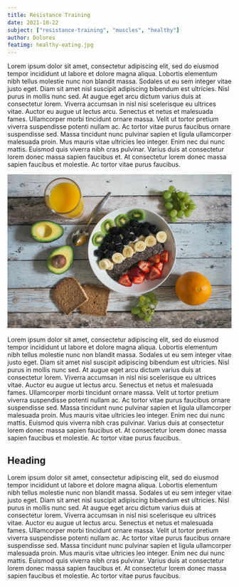```yaml
---
title: Resistance Training
date: 2021-10-22
subject: ["resistance-training", "muscles", "healthy"]
author: Dolores
featimg: healthy-eating.jpg
---
```


Lorem ipsum dolor sit amet, consectetur adipiscing elit, sed do eiusmod tempor incididunt ut labore et dolore magna aliqua. Lobortis elementum nibh tellus molestie nunc non blandit massa. Sodales ut eu sem integer vitae justo eget. Diam sit amet nisl suscipit adipiscing bibendum est ultricies. Nisl purus in mollis nunc sed. At augue eget arcu dictum varius duis at consectetur lorem. Viverra accumsan in nisl nisi scelerisque eu ultrices vitae. Auctor eu augue ut lectus arcu. Senectus et netus et malesuada fames. Ullamcorper morbi tincidunt ornare massa. Velit ut tortor pretium viverra suspendisse potenti nullam ac. Ac tortor vitae purus faucibus ornare suspendisse sed. Massa tincidunt nunc pulvinar sapien et ligula ullamcorper malesuada proin. Mus mauris vitae ultricies leo integer. Enim nec dui nunc mattis. Euismod quis viverra nibh cras pulvinar. Varius duis at consectetur lorem donec massa sapien faucibus et. At consectetur lorem donec massa sapien faucibus et molestie. Ac tortor vitae purus faucibus.

![Robots and Androids and Cyborgs](healthy-eating.jpg)

Lorem ipsum dolor sit amet, consectetur adipiscing elit, sed do eiusmod tempor incididunt ut labore et dolore magna aliqua. Lobortis elementum nibh tellus molestie nunc non blandit massa. Sodales ut eu sem integer vitae justo eget. Diam sit amet nisl suscipit adipiscing bibendum est ultricies. Nisl purus in mollis nunc sed. At augue eget arcu dictum varius duis at consectetur lorem. Viverra accumsan in nisl nisi scelerisque eu ultrices vitae. Auctor eu augue ut lectus arcu. Senectus et netus et malesuada fames. Ullamcorper morbi tincidunt ornare massa. Velit ut tortor pretium viverra suspendisse potenti nullam ac. Ac tortor vitae purus faucibus ornare suspendisse sed. Massa tincidunt nunc pulvinar sapien et ligula ullamcorper malesuada proin. Mus mauris vitae ultricies leo integer. Enim nec dui nunc mattis. Euismod quis viverra nibh cras pulvinar. Varius duis at consectetur lorem donec massa sapien faucibus et. At consectetur lorem donec massa sapien faucibus et molestie. Ac tortor vitae purus faucibus.

## Heading

Lorem ipsum dolor sit amet, consectetur adipiscing elit, sed do eiusmod tempor incididunt ut labore et dolore magna aliqua. Lobortis elementum nibh tellus molestie nunc non blandit massa. Sodales ut eu sem integer vitae justo eget. Diam sit amet nisl suscipit adipiscing bibendum est ultricies. Nisl purus in mollis nunc sed. At augue eget arcu dictum varius duis at consectetur lorem. Viverra accumsan in nisl nisi scelerisque eu ultrices vitae. Auctor eu augue ut lectus arcu. Senectus et netus et malesuada fames. Ullamcorper morbi tincidunt ornare massa. Velit ut tortor pretium viverra suspendisse potenti nullam ac. Ac tortor vitae purus faucibus ornare suspendisse sed. Massa tincidunt nunc pulvinar sapien et ligula ullamcorper malesuada proin. Mus mauris vitae ultricies leo integer. Enim nec dui nunc mattis. Euismod quis viverra nibh cras pulvinar. Varius duis at consectetur lorem donec massa sapien faucibus et. At consectetur lorem donec massa sapien faucibus et molestie. Ac tortor vitae purus faucibus.